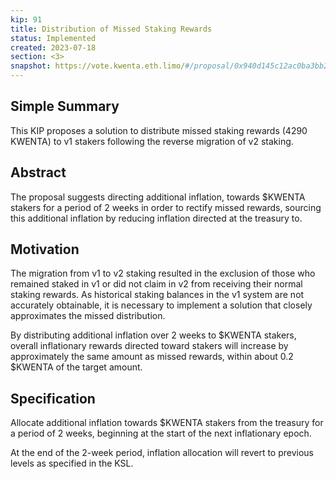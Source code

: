 ```yaml
---
kip: 91
title: Distribution of Missed Staking Rewards
status: Implemented
created: 2023-07-18
section: <3>
snapshot: https://vote.kwenta.eth.limo/#/proposal/0x940d145c12ac0ba3bb2c31587af444217daf6eb998d610255349035c4ceb4e91
---
```


## Simple Summary

This KIP proposes a solution to distribute missed staking rewards (4290 KWENTA) to v1 stakers following the reverse migration of v2 staking.

## Abstract

The proposal suggests directing additional inflation, towards $KWENTA stakers for a period of 2 weeks in order to rectify missed rewards, sourcing this additional inflation by reducing inflation directed at the treasury to.

## Motivation

The migration from v1 to v2 staking resulted in the exclusion of those who remained staked in v1 or did not claim in v2 from receiving their normal staking rewards. As historical staking balances in the v1 system are not accurately obtainable, it is necessary to implement a solution that closely approximates the missed distribution.

By distributing additional inflation over 2 weeks to $KWENTA stakers, overall inflationary rewards directed toward stakers will increase by approximately the same amount as missed rewards, within about 0.2 $KWENTA of the target amount.


## Specification

Allocate additional inflation towards $KWENTA stakers from the treasury for a period of 2 weeks, beginning at the start of the next inflationary epoch.

At the end of the 2-week period, inflation allocation will revert to previous levels as specified in the KSL.
